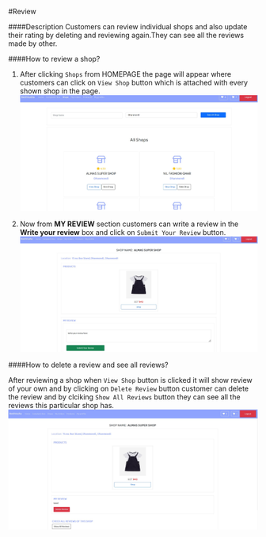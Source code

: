 #Review

####Description
Customers can review individual shops and also update their rating by deleting and reviewing again.They can see all the reviews made by other.

####How to review a shop?

1. After clicking ```Shops``` from HOMEPAGE the page will appear where customers can click on ```View Shop``` button which is attached with every shown shop in the page. ![rev1](img/review1.jpg)

2. Now from **MY REVIEW** section customers can write a review in the **Write your review** box and click on ```Submit Your Review``` button. ![rev2](img/review2.jpg)

####How to delete a review and see all reviews?

After reviewing a shop when ```View Shop``` button is clicked it will show review of your own and by clicking on ```Delete Review``` button customer can delete the review and by clciking ```Show All Reviews``` button they can see all the reviews this particular shop has.![rev3](img/review3.jpg)

